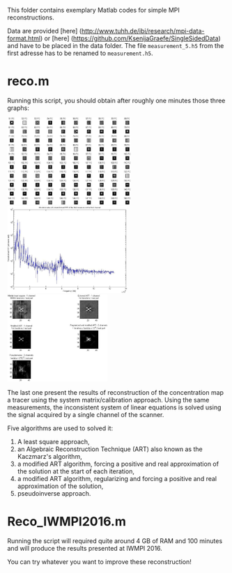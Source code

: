This folder contains exemplary Matlab codes for simple MPI reconstructions.

Data are provided [here] (http://www.tuhh.de/ibi/research/mpi-data-format.html) or [here] (https://github.com/KsenijaGraefe/SingleSidedData) and have to be placed in the data folder. The file `measurement_5.h5` from the first adresse has to be renamed to `measurement.h5`.

# reco.m # 

Running this script, you should obtain after roughly one minutes those three graphs:

<img src="/results/SM.jpg" height="200">

<img src="/results/SpectrumMeasure.jpg" height="200">

<img src="/results/Reco.jpg" height="200">

The last one present the results of reconstruction of the concentration map a tracer using the system matrix/calibration approach. Using the same measurements, the inconsistent system of linear equations is solved using the signal acquired by a single channel of the scanner.

Five algorithms are used to solved it:
 1. A least square approach,
 2. an Algebraic Reconstruction Technique (ART) also known as the Kaczmarz's algorithm,
 3. a modified ART algorithm, forcing a positive and real approximation of the solution at the start of each iteration,
 4. a modified ART algorithm, regularizing and forcing a positive and real approximation of the solution,
 5. pseudoinverse approach.


# Reco_IWMPI2016.m #

Running the script will required quite around 4 GB of RAM and 100 minutes and will produce the results presented at IWMPI 2016.


You can try whatever you want to improve these reconstruction!
